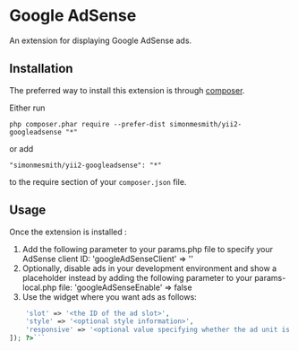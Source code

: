 Google AdSense
==============
An extension for displaying Google AdSense ads.

Installation
------------

The preferred way to install this extension is through [composer](http://getcomposer.org/download/).

Either run

```
php composer.phar require --prefer-dist simonmesmith/yii2-googleadsense "*"
```

or add

```
"simonmesmith/yii2-googleadsense": "*"
```

to the require section of your `composer.json` file.


Usage
-----

Once the extension is installed :

1. Add the following parameter to your params.php file to specify your AdSense client ID: 'googleAdSenseClient' => '<your client ID>'
2. Optionally, disable ads in your development environment and show a placeholder instead by adding the following parameter to your params-local.php file: 'googleAdSenseEnable' => false
3. Use the widget where you want ads as follows: 

```php <?= \\simonmesmith\googleadsense\GoogleAdSense::widget([
	'slot' => '<the ID of the ad slot>',
	'style' => '<optional style information>',
	'responsive' => '<optional value specifying whether the ad unit is responsive; defaults to false>'
]); ?>```